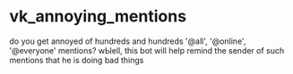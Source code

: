 # vk_annoying_mentions

do you get annoyed of hundreds and hundreds '@all', '@online', '@everyone' mentions? wЫell, this bot will help remind the sender of such mentions that he is doing bad things
